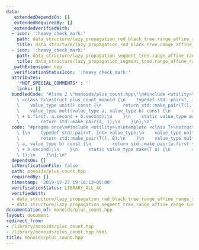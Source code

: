 ```yaml
---
data:
  _extendedDependsOn: []
  _extendedRequiredBy: []
  _extendedVerifiedWith:
  - icon: ':heavy_check_mark:'
    path: data_structure/lazy_propagation_red_black_tree.range_affine_range_sum.test.cpp
    title: data_structure/lazy_propagation_red_black_tree.range_affine_range_sum.test.cpp
  - icon: ':heavy_check_mark:'
    path: data_structure/lazy_propagation_segment_tree.range_affine_range_sum.test.cpp
    title: data_structure/lazy_propagation_segment_tree.range_affine_range_sum.test.cpp
  _pathExtension: hpp
  _verificationStatusIcon: ':heavy_check_mark:'
  attributes:
    '*NOT_SPECIAL_COMMENTS*': ''
    links: []
  bundledCode: "#line 2 \"monoids/plus_count.hpp\"\n#include <utility>\n\ntemplate\
    \ <class T>\nstruct plus_count_monoid {\n    typedef std::pair<T, int> value_type;\n\
    \    value_type unit() const {\n        return std::make_pair(T(), 0);\n    }\n\
    \    value_type mult(value_type a, value_type b) const {\n        return std::make_pair(a.first\
    \ + b.first, a.second + b.second);\n    }\n    static value_type make(T a) {\n\
    \        return std::make_pair(a, 1);\n    }\n};\n"
  code: "#pragma once\n#include <utility>\n\ntemplate <class T>\nstruct plus_count_monoid\
    \ {\n    typedef std::pair<T, int> value_type;\n    value_type unit() const {\n\
    \        return std::make_pair(T(), 0);\n    }\n    value_type mult(value_type\
    \ a, value_type b) const {\n        return std::make_pair(a.first + b.first, a.second\
    \ + b.second);\n    }\n    static value_type make(T a) {\n        return std::make_pair(a,\
    \ 1);\n    }\n};\n"
  dependsOn: []
  isVerificationFile: false
  path: monoids/plus_count.hpp
  requiredBy: []
  timestamp: '2019-12-27 19:16:13+09:00'
  verificationStatus: LIBRARY_ALL_AC
  verifiedWith:
  - data_structure/lazy_propagation_red_black_tree.range_affine_range_sum.test.cpp
  - data_structure/lazy_propagation_segment_tree.range_affine_range_sum.test.cpp
documentation_of: monoids/plus_count.hpp
layout: document
redirect_from:
- /library/monoids/plus_count.hpp
- /library/monoids/plus_count.hpp.html
title: monoids/plus_count.hpp
---
```

